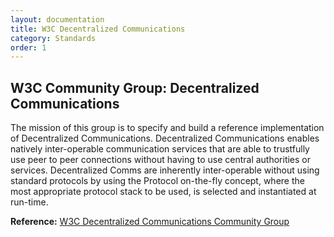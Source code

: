 ```yaml
---
layout: documentation
title: W3C Decentralized Communications
category: Standards
order: 1
---
```


## W3C Community Group: Decentralized Communications

The mission of this group is to specify and build a reference implementation of Decentralized Communications. Decentralized Communications enables natively inter-operable communication services that are able to trustfully use peer to peer connections without having to use central authorities or services. Decentralized Comms are inherently inter-operable without using standard protocols by using the Protocol on-the-fly concept, where the most appropriate protocol stack to be used, is selected and instantiated at run-time.

**Reference:** [W3C Decentralized Communications Community Group](https://www.w3.org/community/decentralizdcomm/)
